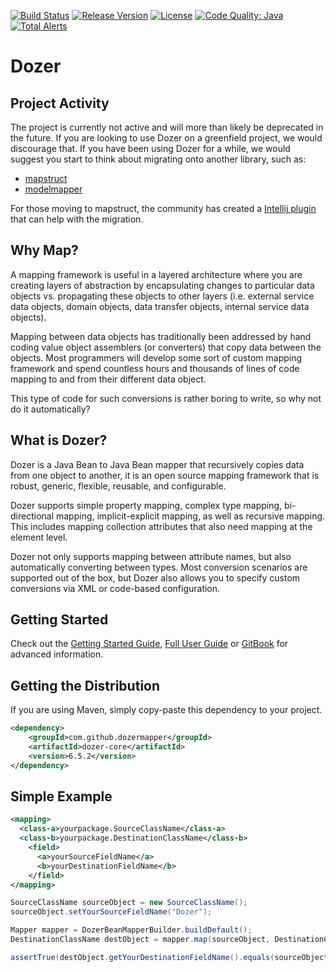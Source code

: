 [![Build Status](https://travis-ci.org/DozerMapper/dozer.svg?branch=master)](https://travis-ci.org/DozerMapper/dozer)
[![Release Version](https://img.shields.io/maven-central/v/com.github.dozermapper/dozer-core.svg?maxAge=2592000)](https://mvnrepository.com/artifact/com.github.dozermapper/dozer-core)
[![License](https://img.shields.io/hexpm/l/plug.svg?maxAge=2592000)]()
[![Code Quality: Java](https://img.shields.io/lgtm/grade/java/g/DozerMapper/dozer.svg?logo=lgtm&logoWidth=18)](https://lgtm.com/projects/g/DozerMapper/dozer/context:java)
[![Total Alerts](https://img.shields.io/lgtm/alerts/g/DozerMapper/dozer.svg?logo=lgtm&logoWidth=18)](https://lgtm.com/projects/g/DozerMapper/dozer/alerts)

# Dozer
## Project Activity
The project is currently not active and will more than likely be deprecated in the future. If you are looking to use Dozer
on a greenfield project, we would discourage that. If you have been using Dozer for a while, we would suggest you start to think about migrating
onto another library, such as:
- [mapstruct](https://github.com/mapstruct/mapstruct)
- [modelmapper](https://github.com/modelmapper/modelmapper)

For those moving to mapstruct, the community has created a [Intellij plugin](https://plugins.jetbrains.com/plugin/20853-dostruct) that can help with the migration.

## Why Map?
A mapping framework is useful in a layered architecture where you are creating layers of abstraction by encapsulating changes to particular data objects vs. propagating these objects to other layers (i.e. external service data objects, domain objects, data transfer objects, internal service data objects).

Mapping between data objects has traditionally been addressed by hand coding value object assemblers (or converters) that copy data between the objects. Most programmers will develop some sort of custom mapping framework and spend countless hours and thousands of lines of code mapping to and from their different data object.

This type of code for such conversions is rather boring to write, so why not do it automatically?


## What is Dozer?
Dozer is a Java Bean to Java Bean mapper that recursively copies data from one object to another, it is an open source mapping framework that is robust, generic, flexible, reusable, and configurable.

Dozer supports simple property mapping, complex type mapping, bi-directional mapping, implicit-explicit mapping, as well as recursive mapping. This includes mapping collection attributes that also need mapping at the element level.

Dozer not only supports mapping between attribute names, but also automatically converting between types. Most conversion scenarios are supported out of the box, but Dozer also allows you to specify custom conversions via XML or code-based configuration.

## Getting Started
Check out the [Getting Started Guide](https://dozermapper.github.io/gitbook/documentation/gettingstarted.html), [Full User Guide](https://dozermapper.github.io/user-guide.pdf) or [GitBook](https://dozermapper.github.io/gitbook/) for advanced information.

## Getting the Distribution
If you are using Maven, simply copy-paste this dependency to your project.

```XML
<dependency>
    <groupId>com.github.dozermapper</groupId>
    <artifactId>dozer-core</artifactId>
    <version>6.5.2</version>
</dependency>
```

## Simple Example
```XML
<mapping>
  <class-a>yourpackage.SourceClassName</class-a>
  <class-b>yourpackage.DestinationClassName</class-b>
    <field>
      <a>yourSourceFieldName</a>
      <b>yourDestinationFieldName</b>
    </field>
</mapping>
```

```Java
SourceClassName sourceObject = new SourceClassName();
sourceObject.setYourSourceFieldName("Dozer");

Mapper mapper = DozerBeanMapperBuilder.buildDefault();
DestinationClassName destObject = mapper.map(sourceObject, DestinationClassName.class);

assertTrue(destObject.getYourDestinationFieldName().equals(sourceObject.getYourSourceFieldName()));
```
